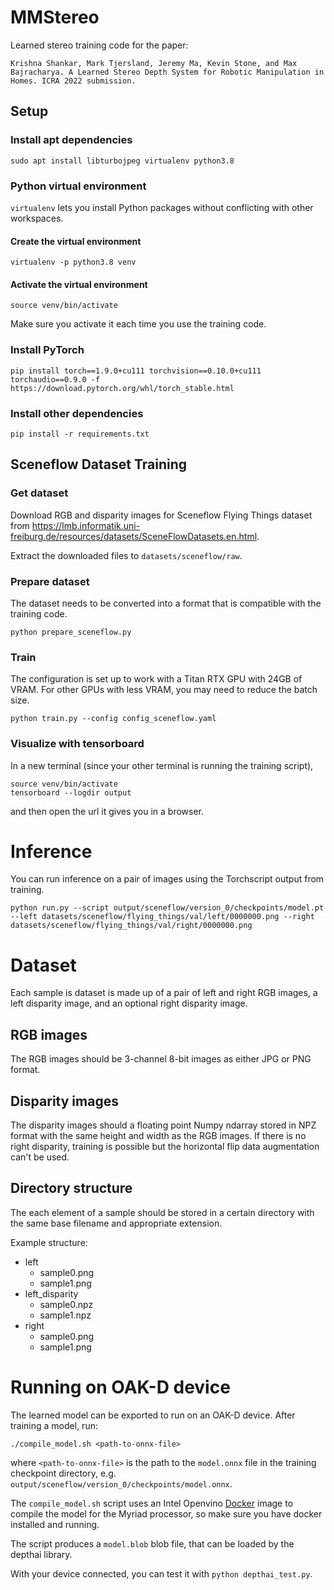 # MMStereo

Learned stereo training code for the paper:

```
Krishna Shankar, Mark Tjersland, Jeremy Ma, Kevin Stone, and Max Bajracharya. A Learned Stereo Depth System for Robotic Manipulation in Homes. ICRA 2022 submission.
```

## Setup

### Install apt dependencies
```
sudo apt install libturbojpeg virtualenv python3.8
```

### Python virtual environment
`virtualenv` lets you install Python packages without conflicting with other workspaces.

#### Create the virtual environment
```
virtualenv -p python3.8 venv
```

#### Activate the virtual environment
```
source venv/bin/activate
```
Make sure you activate it each time you use the training code.

### Install PyTorch
```
pip install torch==1.9.0+cu111 torchvision==0.10.0+cu111 torchaudio==0.9.0 -f https://download.pytorch.org/whl/torch_stable.html
```

### Install other dependencies
```
pip install -r requirements.txt
```

## Sceneflow Dataset Training

### Get dataset
Download RGB and disparity images for Sceneflow Flying Things dataset from https://lmb.informatik.uni-freiburg.de/resources/datasets/SceneFlowDatasets.en.html.

Extract the downloaded files to `datasets/sceneflow/raw`.


### Prepare dataset
The dataset needs to be converted into a format that is compatible with the training code.

```
python prepare_sceneflow.py
```

### Train
The configuration is set up to work with a Titan RTX GPU with 24GB of VRAM. For other GPUs with less VRAM, you may need to reduce the batch size.
```
python train.py --config config_sceneflow.yaml
```

### Visualize with tensorboard
In a new terminal (since your other terminal is running the training script),
```
source venv/bin/activate
tensorboard --logdir output
```
and then open the url it gives you in a browser.

# Inference
You can run inference on a pair of images using the Torchscript output from training.
```
python run.py --script output/sceneflow/version_0/checkpoints/model.pt --left datasets/sceneflow/flying_things/val/left/0000000.png --right datasets/sceneflow/flying_things/val/right/0000000.png
```

# Dataset
Each sample is dataset is made up of a pair of left and right RGB images, a left disparity image, and an optional right
disparity image.

## RGB images
The RGB images should be 3-channel 8-bit images as either JPG or PNG format.

## Disparity images
The disparity images should a floating point Numpy ndarray stored in NPZ format with the same height and width as the
RGB images. If there is no right disparity, training is possible but the horizontal flip data augmentation can't be
used.

## Directory structure
The each element of a sample should be stored in a certain directory with the same base filename and appropriate
extension.

Example structure:
* left
  * sample0.png
  * sample1.png
* left_disparity
  * sample0.npz
  * sample1.npz
* right
  * sample0.png
  * sample1.png


# Running on OAK-D device

The learned model can be exported to run on an OAK-D device. After training a model, run:
```
./compile_model.sh <path-to-onnx-file>
```
where `<path-to-onnx-file>` is the path to the `model.onnx` file in the training checkpoint directory, e.g. `output/sceneflow/version_0/checkpoints/model.onnx`.

The `compile_model.sh` script uses an Intel Openvino [Docker](https://docs.docker.com/engine/install/ubuntu/) image to compile the model for the Myriad processor, so make sure you have docker installed and running.

The script produces a `model.blob` blob file, that can be loaded by the depthai library.

With your device connected, you can test it with `python depthai_test.py`.



